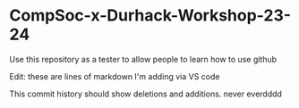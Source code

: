 # CompSoc-x-Durhack-Workshop-23-24
Use this repository as a tester to allow people to learn how to use github

Edit: these are lines of markdown I'm adding via VS code

This commit history should show deletions and additions.
never everdddd

